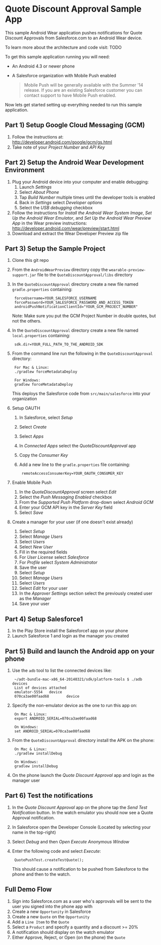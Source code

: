 # Quote Discount Approval Sample App

This sample Android Wear application pushes notifications for Quote Discount Approvals from Salesforce.com to an Android Wear device.

To learn more about the architecture and code visit: TODO

To get this sample application running you will need:
* An Android 4.3 or newer phone
* A Salesforce organization with Mobile Push enabled

    > Mobile Push will be generally available with the Summer '14 release.  If you are an existing Salesforce customer you can contact support to have Mobile Push enabled.

Now lets get started setting up everything needed to run this sample application.


## Part 1) Setup Google Cloud Messaging (GCM)

1. Follow the instructions at: http://developer.android.com/google/gcm/gs.html
2. Take note of your *Project Number* and *API Key*


## Part 2) Setup the Android Wear Development Environment

1. Plug your Android device into your computer and enable debugging:
    1. Launch *Settings*
    2. Select *About Phone*
    3. Tap *Build Number* multiple times until the developer tools is enabled
    4. Back in *Settings* select *Developer options*
    5. Select the *USB debugging* checkbox
2. Follow the instructions for *Install the Android Wear System Image*, *Set Up the Android Wear Emulator*, and *Set Up the Android Wear Preview App* in the Wear preview instructions: http://developer.android.com/wear/preview/start.html
3. Download and extract the Wear Developer Preview zip file


## Part 3) Setup the Sample Project

1. Clone this git repo
2. From the `AndroidWearPreview` directory copy the `wearable-preview-support.jar` file to the `QuoteDiscountApproval/libs` directory
3. In the `QuoteDiscountApproval` directory create a new file named `gradle.properties` containing:

        forceUsername=YOUR_SALESFORCE_USERNAME
        forcePassword=YOUR_SALESFORCE_PASSWORD_AND_ACCESS_TOKEN
        androidPushNotificationClientId="YOUR_GCM_PROJECT_NUMBER"
        
    Note: Make sure you put the GCM Project Number in double quotes, but not the others.

4. In the `QuoteDiscountApproval` directory create a new file named `local.properties` containing:

        sdk.dir=YOUR_FULL_PATH_TO_THE_ANDROID_SDK

5. From the command line run the following in the `QuoteDiscountApproval` directory:

        For Mac & Linux:
        ./gradlew forceMetadataDeploy
        
        For Windows:
        gradlew forceMetadataDeploy
    
    This deploys the Salesforce code from `src/main/salesforce` into your organization

6. Setup OAUTH
    1. In Salesforce, select *Setup*
    2. Select *Create*
    3. Select *Apps*
    4. In *Connected Apps* select the *QuoteDiscountApproval* app
    5. Copy the *Consumer Key*
    6. Add a new line to the `gradle.properties` file containing:
    
            remoteAccessConsumerKey=YOUR_OAUTH_CONSUMER_KEY

7. Enable Mobile Push
    1. In the *QuoteDiscountApproval* screen select *Edit*
    2. Select the *Push Messaging Enabled* checkbox
    3. From the *Supported Push Platform* drop-down select *Android GCM*
    4. Enter your GCM API key in the *Server Key* field
    5. Select *Save*

8. Create a manager for your user (if one doesn't exist already)
    1. Select *Setup*
    2. Select *Manage Users*
    3. Select *Users*
    4. Select *New User*
    5. Fill in the required fields
    6. For *User License* select *Salesforce*
    7. For *Profile* select *System Administrator*
    8. Save the user
    9. Select *Setup*
    10. Select *Manage Users*
    11. Select *Users*
    12. Select *Edit* for your user
    13. In the *Approver Settings* section select the previously created user as the *Manager*
    14. Save your user


## Part 4) Setup Salesforce1

1. In the Play Store install the Salesforce1 app on your phone
2. Launch Salesforce 1 and login as the manager you created


## Part 5) Build and launch the Android app on your phone

1. Use the `adb` tool to list the connected devices like:

        ~/adt-bundle-mac-x86_64-20140321/sdk/platform-tools $ ./adb devices
        List of devices attached 
        emulator-5554   device
        070ca3ae00faad68        device

2. Specify the non-emulator device as the one to run this app on:

        On Mac & Linux:
        export ANDROID_SERIAL=070ca3ae00faad68
        
        On Windows:
        set ANDROID_SERIAL=070ca3ae00faad68

3. From the `QuoteDiscountApproval` directory install the APK on the phone:

        On Mac & Linux:
        ./gradlew installDebug
        
        On Windows:
        gradlew installDebug

4. On the phone launch the *Quote Discount Approval* app and login as the manager user

## Part 6) Test the notifications

1. In the *Quote Discount Approval* app on the phone tap the *Send Test Notification* button.  In the watch emulator you should now see a Quote Approval notification.
2. In Salesforce open the Developer Console (Located by selecting your name in the top-right)
3. Select *Debug* and then *Open Execute Anonymous Window*
4. Enter the following code and select *Execute*:

        QuotePushTest.createTestQuote();
        
    This should cause a notification to be pushed from Salesforce to the phone and then to the watch.


## Full Demo Flow

1. Sign into Salesforce.com as a user who's approvals will be sent to the user you signed into the phone app with
2. Create a new `Opportunity` in Salesforce
3. Create a new `Quote` on the `Opportunity`
4. Add a `Line Item` to the `Quote`
5. Select a `Product` and specify a quantity and a discount >= 20%
6. A notification should display on the watch emulator
7. Either Approve, Reject, or Open (on the phone) the `Quote`

